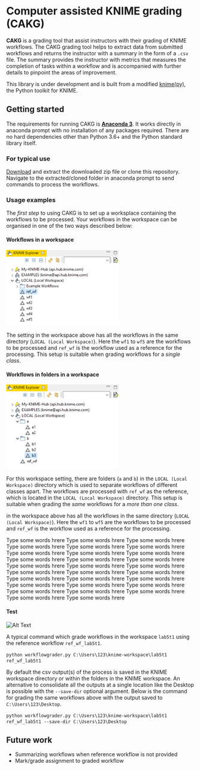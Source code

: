 # Computer assisted KNIME grading (CAKG)

**CAKG** is a grading tool that assist instructors with their grading of KNIME workflows.
The CAKG grading tool helps to extract data from submitted workflows and returns the instructor with a summary in the form of a `.csv` file.
The summary provides the instructor with metrics that measures the completion of tasks within a workflow and is accompanied with further details to pinpoint the areas of improvement.

This library is under development and is built from a modified [knime(py)](https://github.com/knime/knimepy), the Python toolkit for KNIME.

## Getting started

The requirements for running CAKG is [**Anaconda 3**](https://www.anaconda.com/).
It works directly in anaconda prompt with no installation of any packages required. 
There are no hard dependencies other than Python 3.6+ and the Python standard library itself.


### For typical use

[Download](https://github.com/zunction/computer-assisted-knime-grading/archive/refs/heads/main.zip) and extract the downloaded zip file  or clone this repository.
Navigate to the extracted/cloned folder in anaconda prompt to send commands to process the workflows.


### Usage examples

The *first step* to using CAKG is to set up a worksplace containing the workflows to be processed.
Your workflows in the workspace can be organised in one of the two ways described below:


#### Workflows in a workspace

<img src="/images/gradespace.png" width="300">

The setting in the workspace above has all the workflows in the same directory (`LOCAL (Local Workspace)`).
Here the `wf1` to `wf5` are the workflows to be processed and `ref_wf` is the workflow used as a reference for the processing.
This setup is suitable when grading workflows for a *single class*.


#### Workflows in folders in a workspace

<img src="/images/folderspace.png" width="300">

For this workspace setting, there are folders (`a` and `b`) in the `LOCAL (Local Workspace)` directory which is used to separate workflows of different classes apart.
The workflows are processed with `ref_wf` as the reference, which is located in the `LOCAL (Local Workspace)` directory.
This setup is suitable when grading the *same* workflows for a *more than one class*.


in the workspace above has all the workflows in the same directory (`LOCAL (Local Workspace)`).
Here the `wf1` to `wf5` are the workflows to be processed and `ref_wf` is the workflow used as a reference for the processing.


Type some words hrere Type some words hrere Type some words hrere Type some words hrere Type some words hrere Type some words hrere Type some words hrere Type some words hrere Type some words hrere Type some words hrere Type some words hrere Type some words hrere Type some words hrere Type some words hrere Type some words hrere Type some words hrere Type some words hrere Type some words hrere Type some words hrere Type some words hrere Type some words hrere Type some words hrere Type some words hrere Type some words hrere Type some words hrere Type some words hrere Type some words hrere Type some words hrere Type some words hrere 

#### Test
![Alt Text](https://media.giphy.com/media/vFKqnCdLPNOKc/giphy.gif)

A typical command which grade workflows in the workspace `lab5t1` using the reference workflow `ref_wf_lab5t1`.

```
python workflowgrader.py C:\Users\123\knime-workspace\lab5t1 ref_wf_lab5t1
```

By default the csv output(s) of the process is saved in the KNIME workspace directory or within the folders in the KNIME workspace.
An alternative to consolidate all the outputs at a single location like the Desktop is possible with the `--save-dir` optional argument.
Below is the command for grading the same workflows above with the output saved to `C:\Users\123\Desktop`.

```
python workflowgrader.py C:\Users\123\knime-workspace\lab5t1 ref_wf_lab5t1 --save-dir C:\Users\123\Desktop
```

## 


## Future work

- Summarizing workflows when reference workflow is not provided
- Mark/grade assignment to graded workflow